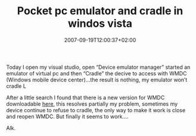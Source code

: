 ﻿---
title: "Pocket pc emulator and cradle in windos vista"
description: ""
date: 2007-09-19T12:00:37+02:00
draft: false
tags: [General]
categories: [General]
---
Today I open my visual studio, open “Device emulator manager” started an emulator of virtual pc and then “Cradle” the decive to access with WMDC (Windows mobile device center)...the result is nothing, my emulator won’t cradle L

After a little search I found that there is a new version for WMDC downloadable [here](http://www.microsoft.com/windowsmobile/devicecenter.mspx), this resolves partially my problem, sometimes my device continue to refuse to cradle, the only way to make it work is close and reopen WMDC. But finally it seems to work....

Alk.
